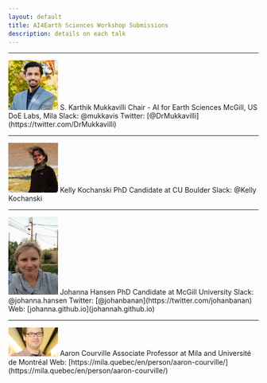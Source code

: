 ```yaml
---
layout: default
title: AI4Earth Sciences Workshop Submissions
description: details on each talk
---
```


---

<img src="https://github.com/ai4earthscience/iclr-2020-workshop/blob/master/images/karthik.jpg" alt="karthik" width="100"/>
S. Karthik Mukkavilli  
Chair - AI for Earth Sciences 
McGill, US DoE Labs, Mila   
Slack: @mukkavis   
Twitter: [@DrMukkavilli](https://twitter.com/DrMukkavilli)

---

<img src="https://github.com/ai4earthscience/iclr-2020-workshop/blob/master/images/kelly.jpeg" alt="kelly" width="100"/>
Kelly Kochanski  
PhD Candidate at CU Boulder  
Slack: @Kelly Kochanski  

---

<img src="https://github.com/ai4earthscience/iclr-2020-workshop/blob/master/images/jhansen.png" alt="jhansen" width="100"/>
Johanna Hansen   
PhD Candidate at McGill University    
Slack: @johanna.hansen  
Twitter: [@johanbanan](https://twitter.com/johanbanan)     
Web: [johanna.github.io](johannah.github.io)  

---
<img src="https://github.com/ai4earthscience/iclr-2020-workshop/blob/master/images/aaron.jpg" alt="aaron" width="100"/>
Aaron Courville  
Associate Professor at Mila and Université de Montréal    
Web: [https://mila.quebec/en/person/aaron-courville/](https://mila.quebec/en/person/aaron-courville/)
